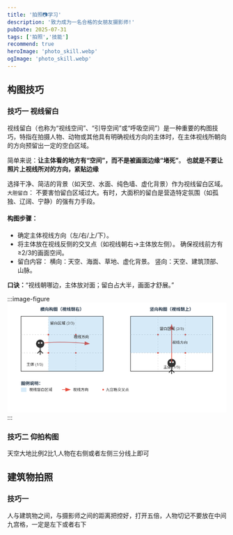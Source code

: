```yaml
---
title: '拍照📷学习'
description: '致力成为一名合格的女朋友摄影师!'
pubDate: 2025-07-31
tags: ['拍照','技能']
recommend: true
heroImage: 'photo_skill.webp'
ogImage: 'photo_skill.webp'
---
```

## 构图技巧

### 技巧一 视线留白

视线留白（也称为“视线空间”、“引导空间”或“呼吸空间”）是一种重要的构图技巧，特指在拍摄人物、动物或其他具有明确视线方向的主体时，在主体视线所朝向的方向预留出一定的空白区域。

简单来说：**让主体看的地方有“空间”，而不是被画面边缘“堵死”**。
    **也就是不要让照片上视线所对的方向，紧贴边缘**

选择干净、简洁的背景（如天空、水面、纯色墙、虚化背景）作为视线留白区域。
`大胆留白`： 不要害怕留白区域过大。有时，大面积的留白是营造特定氛围（如孤独、辽阔、宁静）的强有力手段。

#### 构图步骤：
- 确定主体视线方向（左/右/上/下）。
- 将主体放在视线反侧的交叉点（如视线朝右→主体放左侧）。
  确保视线前方有≥2/3的画面空间。
- 留白内容：
  横向：天空、海面、草地、虚化背景。
  竖向：天空、建筑顶部、山脉。

**口诀：**“视线朝哪边，主体放对面；留白占大半，画面才舒展。”

:::image-figure
![Example_one](../../assets/images/photo_skill/Figure_1.png)
:::

### 技巧二 仰拍构图

天空大地比例2比1,人物在右侧或者左侧三分线上即可

## 建筑物拍照
### 技巧一 

人与建筑物之间，与摄影师之间的距离把控好，打开五倍，人物切记不要放在中间九宫格，一定是左下或者右下


